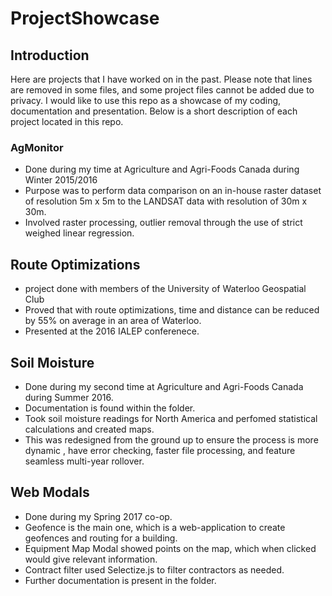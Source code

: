 # ProjectShowcase

## Introduction 

Here are projects that I have worked on in the past. Please note that lines are removed in some files, and some project files cannot be added due to privacy. I would like to use this repo as a showcase of my coding, documentation and presentation. Below is a short description of each project located in this repo.

### AgMonitor 

- Done during my time at Agriculture and Agri-Foods Canada during Winter 2015/2016
- Purpose was to perform data comparison on an in-house raster dataset of resolution 5m x 5m to the LANDSAT data with resolution of 30m x 30m.
- Involved raster processing, outlier removal through the use of strict weighed linear regression.

## Route Optimizations

- project done with members of the University of Waterloo Geospatial Club 
- Proved that with route optimizations, time and distance can be reduced by 55% on average in an area of Waterloo.
- Presented at the 2016 IALEP conferenece.

## Soil Moisture

- Done during my second time at Agriculture and Agri-Foods Canada during Summer 2016.
- Documentation is found within the folder.
- Took soil moisture readings for North America and perfomed statistical calculations and created maps.
- This was redesigned from the ground up to ensure the process is more dynamic , have error checking, faster file processing, and feature seamless multi-year rollover.

## Web Modals

- Done during my Spring 2017 co-op.
- Geofence is the main one, which is a web-application to create geofences and routing for a building. 
- Equipment Map Modal showed points on the map, which when clicked would give relevant information.
- Contract filter used Selectize.js to filter contractors as needed.
- Further documentation is present in the folder. 








